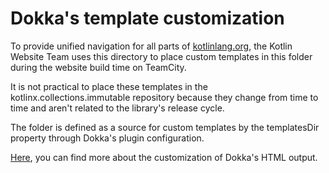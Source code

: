 # Dokka's template customization
To provide unified navigation for all parts of [kotlinlang.org](https://kotlinlang.org/),
the Kotlin Website Team uses this directory to place custom templates in this folder
during the website build time on TeamCity.

It is not practical to place these templates in the kotlinx.collections.immutable repository because they change from time to time
and aren't related to the library's release cycle.

The folder is defined as a source for custom templates by the templatesDir property through Dokka's plugin configuration.

[Here](https://kotlin.github.io/dokka/1.7.20-SNAPSHOT/user_guide/output-formats/html/#custom-html-pages), you can
find more about the customization of Dokka's HTML output.